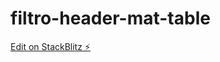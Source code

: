 # filtro-header-mat-table

[Edit on StackBlitz ⚡️](https://stackblitz.com/edit/filtro-header-mat-table)